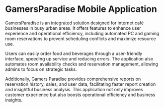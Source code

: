 # GamersParadise Mobile Application

GamersParadise is an integrated solution designed for internet café businesses in busy urban areas. It offers features to enhance user experience and operational efficiency, including automated PC and gaming room reservations to prevent scheduling conflicts and maximize resource use.

Users can easily order food and beverages through a user-friendly interface, speeding up service and reducing errors. The application also automates room availability checks and reservation management, allowing admins to focus on strategic tasks.

Additionally, Gamers Paradise provides comprehensive reports on reservation history, sales, and user data, facilitating faster report creation and insightful business analysis. This application not only improves customer experience but also boosts operational efficiency and business insights.

